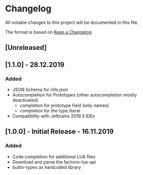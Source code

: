 # Changelog
All notable changes to this project will be documented in this file.

The format is based on [Keep a Changelog](https://keepachangelog.com/en/1.0.0/).

## [Unreleased]

## [1.1.0] - 28.12.2019
### Added
- JSON Schema for info.json
- Autocompletion for Prototypes (other autocompletion mostly deactivated)
    - completion for prototype field (only names)
    - completion for the type literal
- Compatibility with Jetbrains 2019.3 IDEs

## [1.0.0] - Initial Release - 16.11.2019
### Added
- Code completion for additional LUA files
- Download and parse the factorio-lua-api
- bultin-types as hardcoded library
